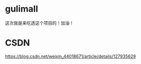# gulimall
这次我是来吃透这个项目的！加油！

# CSDN
https://blog.csdn.net/weixin_44018671/article/details/127935629
